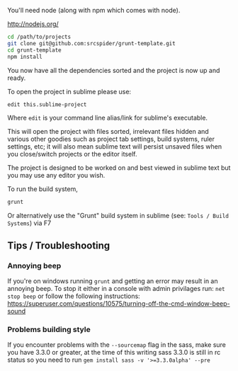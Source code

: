 You'll need node (along with npm which comes with node).

http://nodejs.org/

```sh
cd /path/to/projects
git clone git@github.com:srcspider/grunt-template.git
cd grunt-template
npm install
```

You now have all the dependencies sorted and the project is now up and ready.

To open the project in sublime please use:

```sh
edit this.sublime-project
```

Where `edit` is your command line alias/link for sublime's executable.

This will open the project with files sorted, irrelevant files hidden and
various other goodies such as project tab settings, build systems, ruler
settings, etc; it will also mean sublime text will persist unsaved files when
you close/switch projects or the editor itself.

The project is designed to be worked on and best viewed in sublime text but you
may use any editor you wish.

To run the build system,
```sh
grunt
```

Or alternatively use the "Grunt" build system in sublime
(see: `Tools / Build Systems`) via F7


## Tips / Troubleshooting

### Annoying beep

If you're on windows running `grunt` and getting an error may result in an
annoying beep. To stop it either in a console with admin privilages run:
`net stop beep` or follow the following instructions:
https://superuser.com/questions/10575/turning-off-the-cmd-window-beep-sound

### Problems building style

If you encounter problems with the `--sourcemap` flag in the sass, make sure
you have 3.3.0 or greater, at the time of this writing sass 3.3.0 is still in
rc status so you need to run `gem install sass -v '>=3.3.0alpha' --pre`
